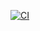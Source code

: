 [![CI](https://github.com/fabschurt/crystal-playground/actions/workflows/ci.yml/badge.svg)](https://github.com/fabschurt/crystal-playground/actions/workflows/ci.yml)
